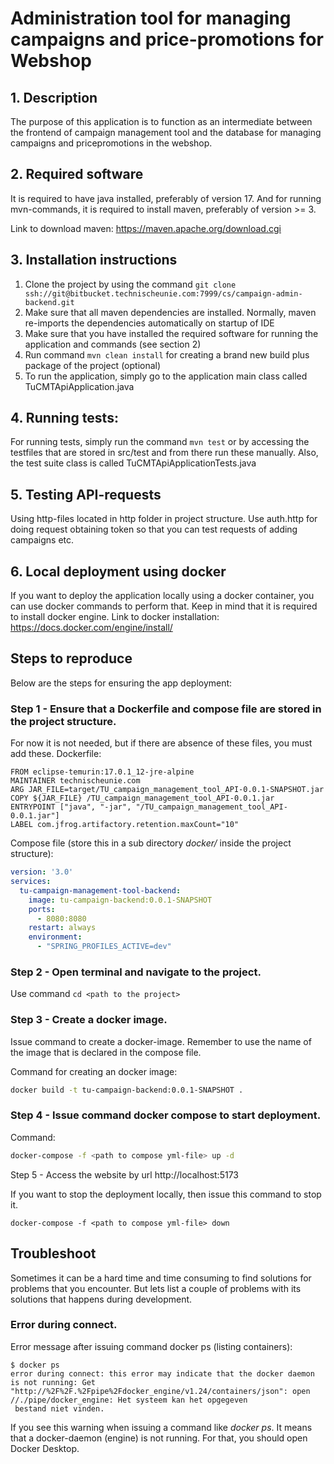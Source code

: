 # Administration tool for managing campaigns and price-promotions for Webshop
 
## 1. Description
The purpose of this application is to function as an intermediate between the frontend of campaign management tool
and the database for managing campaigns and pricepromotions in the webshop.

## 2. Required software
It is required to have java installed, preferably of version 17. And for running mvn-commands, it is required to install
maven, preferably of version >= 3.

Link to download maven: https://maven.apache.org/download.cgi

## 3. Installation instructions

1. Clone the project by using the command
```git clone ssh://git@bitbucket.technischeunie.com:7999/cs/campaign-admin-backend.git```
2. Make sure that all maven dependencies are installed. Normally, maven re-imports the dependencies automatically
on startup of IDE
3. Make sure that you have installed the required software for running the application and commands (see section 2)
4. Run command ```mvn clean install``` for creating a brand new build plus package of the project (optional)
5. To run the application, simply go to the application main class called TuCMTApiApplication.java

## 4. Running tests:
For running tests, simply run the command ```mvn test``` or by accessing the testfiles that are stored in src/test
and from there run these manually. Also, the test suite class is called TuCMTApiApplicationTests.java

## 5. Testing API-requests
Using http-files located in http folder in project structure. Use auth.http for doing request obtaining token so
that you can test requests of adding campaigns etc.

## 6. Local deployment using docker
If you want to deploy the application locally using a docker container, you can use docker commands to perform that.
Keep in mind that it is required to install docker engine.
Link to docker installation: https://docs.docker.com/engine/install/

## Steps to reproduce
Below are the steps for ensuring the app deployment:

### Step 1 - Ensure that a Dockerfile and compose file are stored in the project structure.
For now it is not needed, but if there are absence of these files, you must add these.
Dockerfile:
```
FROM eclipse-temurin:17.0.1_12-jre-alpine
MAINTAINER technischeunie.com
ARG JAR_FILE=target/TU_campaign_management_tool_API-0.0.1-SNAPSHOT.jar
COPY ${JAR_FILE} /TU_campaign_management_tool_API-0.0.1.jar
ENTRYPOINT ["java", "-jar", "/TU_campaign_management_tool_API-0.0.1.jar"]
LABEL com.jfrog.artifactory.retention.maxCount="10"
```
Compose file (store this in a sub directory _docker/_ inside the project structure):
```yml
version: '3.0'
services:
  tu-campaign-management-tool-backend:
    image: tu-campaign-backend:0.0.1-SNAPSHOT
    ports:
      - 8080:8080
    restart: always
    environment:
      - "SPRING_PROFILES_ACTIVE=dev"
```
### Step 2 - Open terminal and navigate to the project.
Use command ```cd <path to the project>```
### Step 3 - Create a docker image.
Issue command to create a docker-image. Remember to use the name of the image that is
declared in the compose file.

Command for creating an docker image:
```bash
docker build -t tu-campaign-backend:0.0.1-SNAPSHOT .
```
### Step 4 - Issue command docker compose to start deployment.
Command:
```bash
docker-compose -f <path to compose yml-file> up -d
```
Step 5 - Access the website by url http://localhost:5173

If you want to stop the deployment locally, then issue this command to stop it.
```
docker-compose -f <path to compose yml-file> down
```

## Troubleshoot
Sometimes it can be a hard time and time consuming to find solutions for problems that
you encounter. But lets list a couple of problems with its solutions that happens during development.

### Error during connect.
Error message after issuing command docker ps (listing containers):
```
$ docker ps
error during connect: this error may indicate that the docker daemon is not running: Get "http://%2F%2F.%2Fpipe%2Fdocker_engine/v1.24/containers/json": open //./pipe/docker_engine: Het systeem kan het opgegeven
 bestand niet vinden.
```
If you see this warning when issuing a command like _docker ps_. It means that a docker-daemon (engine) is not running.
For that, you should open Docker Desktop.